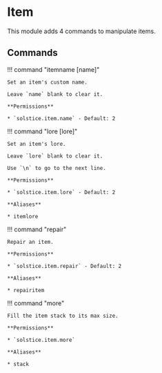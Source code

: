 # Item

This module adds 4 commands to manipulate items.

## Commands

!!! command "itemname [name]"

    Set an item's custom name.

    Leave `name` blank to clear it.

    **Permissions**

    * `solstice.item.name` - Default: 2

!!! command "lore [lore]"

    Set an item's lore.

    Leave `lore` blank to clear it.

    Use `\n` to go to the next line.

    **Permissions**

    * `solstice.item.lore` - Default: 2

    **Aliases**

    * itemlore
  
!!! command "repair"

    Repair an item.

    **Permissions**

    * `solstice.item.repair` - Default: 2

    **Aliases**

    * repairitem
  
!!! command "more"

    Fill the item stack to its max size.

    **Permissions**

    * `solstice.item.more`

    **Aliases**

    * stack
